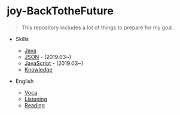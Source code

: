 # joy-BackTotheFuture

> This repository includes a lot of things to prepare for my goal.

* Skills
  * [Java](https://github.com/jeongyoonlee2015/joy-BackTotheFuture/tree/master/Java)
  * [JSON](https://github.com/jeongyoonlee2015/joy-BackTotheFuture/tree/master/JSON) - (2019.03~)
  * [JavaScript]() - (2019.03~)
  * [Knowledge]()

* English
  * [Voca]()
  * [Listening]()
  * [Reading]()

